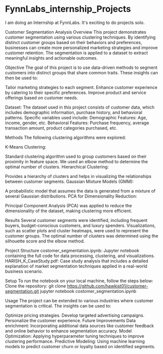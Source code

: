 # FynnLabs_internship_Projects
I am doing an Internship at FynnLabs. It's exciting to do projects solo.

Customer Segmentation Analysis
Overview
This project demonstrates customer segmentation using various clustering techniques. By identifying distinct customer groups based on their behaviors and preferences, businesses can create more personalized marketing strategies and improve customer retention. The segmentation is applied to a dataset to extract meaningful insights and actionable outcomes.

Objective
The goal of this project is to use data-driven methods to segment customers into distinct groups that share common traits. These insights can then be used to:

Tailor marketing strategies to each segment.
Enhance customer experience by catering to their specific preferences.
Improve product and service offerings based on customer needs.


Dataset:
The dataset used in this project consists of customer data, which includes demographic information, purchase history, and behavioral patterns. Specific variables used include:
Demographic Features: Age, income, gender, etc.
Behavioral Features: Purchase frequency, average transaction amount, product categories purchased, etc.


Methods
The following clustering algorithms were explored:

K-Means Clustering:

Standard clustering algorithm used to group customers based on their proximity in feature space.
We used an elbow method to determine the optimal number of clusters.
Hierarchical Clustering:

Provides a hierarchy of clusters and helps in visualizing the relationships between customer segments.
Gaussian Mixture Models (GMM):

A probabilistic model that assumes the data is generated from a mixture of several Gaussian distributions.
PCA for Dimensionality Reduction:

Principal Component Analysis (PCA) was applied to reduce the dimensionality of the dataset, making clustering more efficient.


Results
Several customer segments were identified, including frequent buyers, budget-conscious customers, and luxury spenders.
Visualizations, such as scatter plots and cluster heatmaps, were used to represent the customer groups.
The optimal number of clusters was determined using the silhouette score and the elbow method.

Project Structure
costomer_segmentation.ipynb: Jupyter notebook containing the full code for data processing, clustering, and visualizations.
HARISH_K_CaseStudy.pdf: Case study analysis that includes a detailed explanation of market segmentation techniques applied in a real-world business scenario.




Setup
To run the notebook on your local machine, follow the steps below:
Clone the repository:
git clone https://github.com/hawkist01/customer-segmentation.git
jupyter notebook costomer_segmentation.ipynb



Usage
The project can be extended to various industries where customer segmentation is critical. The insights can be used to:

Optimize pricing strategies.
Develop targeted advertising campaigns.
Personalize the customer experience.
Future Improvements
Data enrichment: Incorporating additional data sources like customer feedback and online behavior to enhance segmentation accuracy.
Model Optimization: Applying hyperparameter tuning techniques to improve clustering performance.
Predictive Modeling: Using machine learning models to predict customer churn or loyalty based on identified segments.

